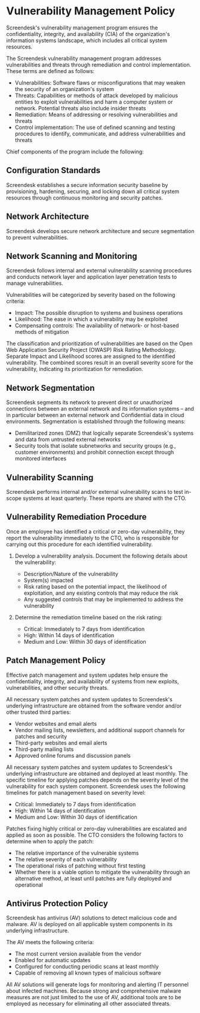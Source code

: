 # Vulnerability Management Policy

Screendesk's vulnerability management program ensures the confidentiality, integrity, and availability (CIA) of the organization's information systems landscape, which includes all critical system resources.

The Screendesk vulnerability management program addresses vulnerabilities and threats through remediation and control implementation. These terms are defined as follows:

- Vulnerabilities: Software flaws or misconfigurations that may weaken the security of an organization's system
- Threats: Capabilities or methods of attack developed by malicious entities to exploit vulnerabilities and harm a computer system or network. Potential threats also include insider threats
- Remediation: Means of addressing or resolving vulnerabilities and threats
- Control implementation: The use of defined scanning and testing procedures to identify, communicate, and address vulnerabilities and threats

Chief components of the program include the following:

## Configuration Standards

Screendesk establishes a secure information security baseline by provisioning, hardening, securing, and locking down all critical system resources through continuous monitoring and security patches.

## Network Architecture

Screendesk develops secure network architecture and secure segmentation to prevent vulnerabilities.

## Network Scanning and Monitoring

Screendesk follows internal and external vulnerability scanning procedures and conducts network layer and application layer penetration tests to manage vulnerabilities.

Vulnerabilities will be categorized by severity based on the following criteria:

- Impact: The possible disruption to systems and business operations
- Likelihood: The ease in which a vulnerability may be exploited
- Compensating controls: The availability of network- or host-based methods of mitigation

The classification and prioritization of vulnerabilities are based on the Open Web Application Security Project (OWASP) Risk Rating Methodology. Separate Impact and Likelihood scores are assigned to the identified vulnerability. The combined scores result in an overall severity score for the vulnerability, indicating its prioritization for remediation.

## Network Segmentation

Screendesk segments its network to prevent direct or unauthorized connections between an external network and its information systems – and in particular between an external network and Confidential data in cloud environments. Segmentation is established through the following means:

- Demilitarized zones (DMZ) that logically separate Screendesk's systems and data from untrusted external networks
- Security tools that isolate subnetworks and security groups (e.g., customer environments) and prohibit connection except through monitored interfaces

## Vulnerability Scanning

Screendesk performs internal and/or external vulnerability scans to test in-scope systems at least quarterly. These reports are shared with the CTO.

## Vulnerability Remediation Procedure

Once an employee has identified a critical or zero-day vulnerability, they report the vulnerability immediately to the CTO, who is responsible for carrying out this procedure for each identified vulnerability.

1. Develop a vulnerability analysis. Document the following details about the vulnerability:
   - Description/Nature of the vulnerability
   - System(s) impacted
   - Risk rating based on the potential impact, the likelihood of exploitation, and any existing controls that may reduce the risk
   - Any suggested controls that may be implemented to address the vulnerability

2. Determine the remediation timeline based on the risk rating:
   - Critical: Immediately to 7 days from identification
   - High: Within 14 days of identification
   - Medium and Low: Within 30 days of identification

## Patch Management Policy

Effective patch management and system updates help ensure the confidentiality, integrity, and availability of systems from new exploits, vulnerabilities, and other security threats.

All necessary system patches and system updates to Screendesk's underlying infrastructure are obtained from the software vendor and/or other trusted third parties:

- Vendor websites and email alerts
- Vendor mailing lists, newsletters, and additional support channels for patches and security
- Third-party websites and email alerts
- Third-party mailing lists
- Approved online forums and discussion panels

All necessary system patches and system updates to Screendesk's underlying infrastructure are obtained and deployed at least monthly. The specific timeline for applying patches depends on the severity level of the vulnerability for each system component. Screendesk uses the following timelines for patch management based on severity level:

- Critical: Immediately to 7 days from identification
- High: Within 14 days of identification
- Medium and Low: Within 30 days of identification

Patches fixing highly critical or zero-day vulnerabilities are escalated and applied as soon as possible. The CTO considers the following factors to determine when to apply the patch:

- The relative importance of the vulnerable systems
- The relative severity of each vulnerability
- The operational risks of patching without first testing
- Whether there is a viable option to mitigate the vulnerability through an alternative method, at least until patches are fully deployed and operational

## Antivirus Protection Policy

Screendesk has antivirus (AV) solutions to detect malicious code and malware. AV is deployed on all applicable system components in its underlying infrastructure.

The AV meets the following criteria:

- The most current version available from the vendor
- Enabled for automatic updates
- Configured for conducting periodic scans at least monthly
- Capable of removing all known types of malicious software

All AV solutions will generate logs for monitoring and alerting IT personnel about infected machines. Because strong and comprehensive malware measures are not just limited to the use of AV, additional tools are to be employed as necessary for eliminating all other associated threats.